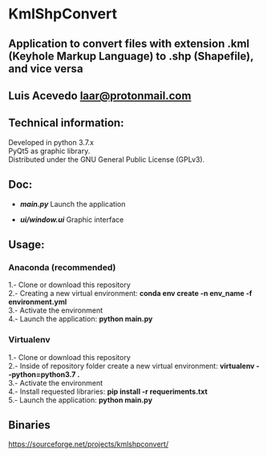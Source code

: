 # KmlShpConvert

## Application to convert files with extension .kml (Keyhole Markup Language) to .shp (Shapefile), and vice versa

## Luis Acevedo  <laar@protonmail.com>

## Technical information:

Developed in python 3.7.x   
PyQt5 as graphic library.   
Distributed under the GNU General Public License (GPLv3).   

## Doc:

- *__main.py__* Launch the application
		
- *__ui/window.ui__* Graphic interface
		
## Usage:
### Anaconda (recommended)
1.- Clone or download this repository   
2.- Creating a new virtual environment: __conda env create -n env_name -f environment.yml__   
3.- Activate the environment   
4.- Launch the application: __python main.py__   

### Virtualenv
1.- Clone or download this repository   
2.- Inside of repository folder create a new virtual environment: __virtualenv --python=python3.7 .__   
3.- Activate the environment   
4.- Install requested libraries: __pip install -r requeriments.txt__   
5.- Launch the application: __python main.py__   

## Binaries
https://sourceforge.net/projects/kmlshpconvert/
